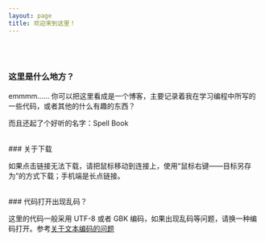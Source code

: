 ```yaml
---
layout: page
title: 欢迎来到这里！
---
```


<br><br>

### 这里是什么地方？

emmmm...... 你可以把这里看成是一个博客，主要记录着我在学习编程中所写的一些代码，或者其他的什么有趣的东西？

而且还起了个好听的名字：Spell Book

<br>
### 关于下载

如果点击链接无法下载，请把鼠标移动到连接上，使用“鼠标右键——目标另存为”的方式下载；手机端是长点链接。

<br>
### 代码打开出现乱码？

这里的代码一般采用 UTF-8 或者 GBK 编码，如果出现乱码等问题，请换一种编码打开。参考<a href="{{ site.github.url }}/help/AboutCoding.html" target="_blank" class="line-color">关于文本编码的问题</a>
 
<br><br><br><br>

<br>